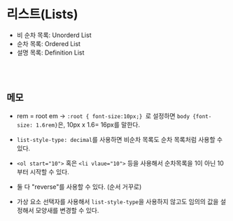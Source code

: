 # 리스트(Lists)

- 비 순차 목록: Unorderd List
- 순차 목록: Ordered List
- 설명 목록: Definition List

<br/>
<br/>

## 메모

- rem = root em
  -> `:root { font-size:10px;} `로 설정하면 `body {font-size: 1.6rem}`은, 10px x 1.6= 16px를 말한다.

- `list-style-type: decimal`를 사용하면 비순차 목록도 순차 목록처럼 사용할 수 있다.

- `<ol start="10">` 혹은 `<li vlaue="10">` 등을 사용해서 순차목록을 1이 아닌 10부터 시작할 수 있다.

- 둘 다 "reverse"를 사용할 수 있다. (순서 거꾸로)

- 가상 요소 선택자를 사용해서 `list-style-type`을 사용하지 않고도 임의의 값을 설정해서 모양새를 변경할 수 있다.

  <br/>
  <br/>
